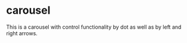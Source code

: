 # carousel
This is a carousel with control functionality by dot as well as by left and right arrows.
